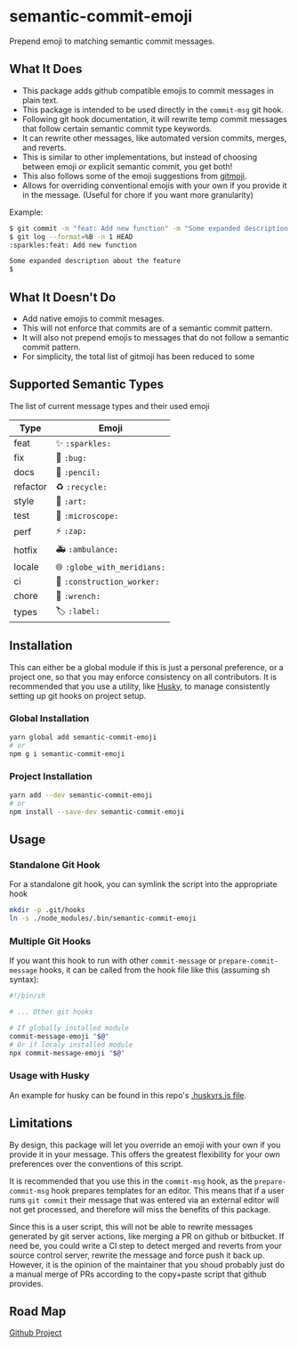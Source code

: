 # semantic-commit-emoji

Prepend emoji to matching semantic commit messages.

## What It Does

- This package adds github compatible emojis to commit messages in plain text.
- This package is intended to be used directly in the `commit-msg` git hook.
- Following git hook documentation, it will rewrite temp commit messages that follow certain semantic commit type keywords.
- It can rewrite other messages, like automated version commits, merges, and reverts.
- This is similar to other implementations, but instead of choosing between emoji _or_ explicit semantic commit, you get both!
- This also follows some of the emoji suggestions from [gitmoji](https://gitmoji.carloscuesta.me/).
- Allows for overriding conventional emojis with your own if you provide it in the message. (Useful for chore if you want more granularity)

Example:

```sh
$ git commit -m "feat: Add new function" -m "Some expanded description about the feature"
$ git log --format=%B -n 1 HEAD
:sparkles:feat: Add new function

Some expanded description about the feature
$
```

## What It Doesn't Do

- Add native emojis to commit mesages.
- This will not enforce that commits are of a semantic commit pattern.
- It will also not prepend emojis to messages that do not follow a semantic commit pattern.
- For simplicity, the total list of gitmoji has been reduced to some

## Supported Semantic Types

The list of current message types and their used emoji

| Type     | Emoji                                           |
| -------- | ----------------------------------------------- |
| feat     | :sparkles: `:sparkles:`                         |
| fix      | :bug: `:bug:`                                   |
| docs     | :pencil: `:pencil:`                             |
| refactor | :recycle: `:recycle:`                           |
| style    | :art: `:art:`                                   |
| test     | :microscope: `:microscope:`                     |
| perf     | :zap: `:zap:`                                   |
| hotfix   | :ambulance: `:ambulance:`                       |
| locale   | :globe_with_meridians: `:globe_with_meridians:` |
| ci       | :construction_worker: `:construction_worker:`   |
| chore    | :wrench: `:wrench:`                             |
| types    | :label: `:label:`                               |

## Installation

This can either be a global module if this is just a personal preference, or a project one, so that you may enforce consistency on all contributors.
It is recommended that you use a utility, like [Husky](https://github.com/typicode/husky), to manage consistently setting up git hooks on project setup.

### Global Installation

```sh
yarn global add semantic-commit-emoji
# or
npm g i semantic-commit-emoji
```

### Project Installation

```sh
yarn add --dev semantic-commit-emoji
# or
npm install --save-dev semantic-commit-emoji
```

## Usage

### Standalone Git Hook

For a standalone git hook, you can symlink the script into the appropriate hook

```sh
mkdir -p .git/hooks
ln -s ./node_modules/.bin/semantic-commit-emoji
```

### Multiple Git Hooks

If you want this hook to run with other `commit-message` or `prepare-commit-message` hooks, it can be called from the hook file like this (assuming sh syntax):

```sh
#!/bin/sh

# ... Other git hooks

# If globally installed module
commit-message-emoji "$@"
# Or if localy installed module
npx commit-message-emoji "$@"
```

### Usage with Husky

An example for husky can be found in this repo's [.huskyrs.js file](https://github.com/adambullmer/semantic-commit-emoji/blob/master/.huskyrc.js).

## Limitations

By design, this package will let you override an emoji with your own if you provide it in your message.
This offers the greatest flexibility for your own preferences over the conventions of this script.

It is recommended that you use this in the `commit-msg` hook, as the `prepare-commit-msg` hook prepares templates for an editor.
This means that if a user runs `git commit` their message that was entered via an external editor will not get processed, and therefore will miss the benefits of this package.

Since this is a user script, this will not be able to rewrite messages generated by git server actions, like merging a PR on github or bitbucket.
If need be, you could write a CI step to detect merged and reverts from your source control server, rewrite the message and force push it back up.
However, it is the opinion of the maintainer that you shoud probably just do a manual merge of PRs according to the copy+paste script that github provides.

## Road Map

[Github Project](https://github.com/adambullmer/semantic-commit-emoji/projects/1)
